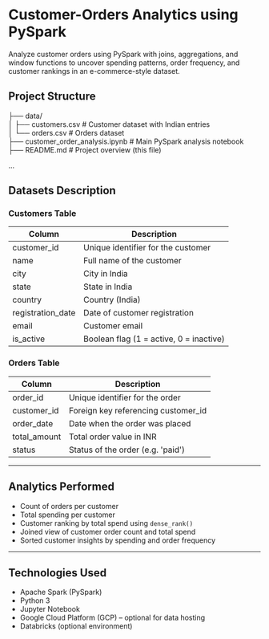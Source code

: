 #  Customer-Orders Analytics using PySpark

Analyze customer orders using PySpark with joins, aggregations, and window functions to uncover spending patterns, order frequency, and customer rankings in an e-commerce-style dataset.

## Project Structure

├── data/  
│ ├── customers.csv # Customer dataset with Indian entries  
│ └── orders.csv # Orders dataset  
├── customer_order_analysis.ipynb # Main PySpark analysis notebook  
├── README.md # Project overview (this file)  

...

##  Datasets Description

###  Customers Table

| Column            | Description                         |
|-------------------|-------------------------------------|
| customer_id       | Unique identifier for the customer  |
| name              | Full name of the customer           |
| city              | City in India                       |
| state             | State in India                      |
| country           | Country (India)                     |
| registration_date | Date of customer registration       |
| email             | Customer email                      |
| is_active         | Boolean flag (1 = active, 0 = inactive) |

###  Orders Table

| Column       | Description                           |
|--------------|---------------------------------------|
| order_id     | Unique identifier for the order       |
| customer_id  | Foreign key referencing customer_id   |
| order_date   | Date when the order was placed        |
| total_amount | Total order value in INR              |
| status       | Status of the order (e.g. 'paid')     |

---

##  Analytics Performed

-  Count of orders per customer
-  Total spending per customer
-  Customer ranking by total spend using `dense_rank()`
-  Joined view of customer order count and total spend
-  Sorted customer insights by spending and order frequency

---

##  Technologies Used

- Apache Spark (PySpark)
- Python 3
- Jupyter Notebook
- Google Cloud Platform (GCP) – optional for data hosting
- Databricks (optional environment)


 
